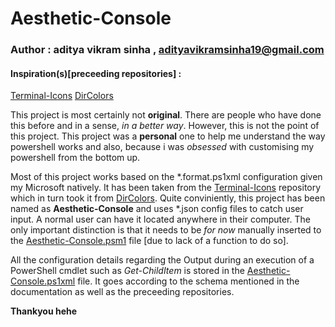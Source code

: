 # Aesthetic-Console

### Author : aditya vikram sinha , <adityavikramsinha19@gmail.com>

#### Inspiration(s)[preceeding repositories] :

[Terminal-Icons](https://github.com/devblackops/Terminal-Icons)
[DirColors](https://github.com/DHowett/DirColors)


This project is most certainly not **original**. There are people who have done this before and in a sense, _in a better way_. However, this is not the point of this project. This project was a **personal** one to help me understand the way powershell works and also, because i was _obsessed_ with customising my powershell from the bottom up.

Most of this project works based on the *.format.ps1xml configuration given my Microsoft natively. It has been taken from the [Terminal-Icons](https://github.com/devblackops/Terminal-Icons) repository which in turn took it from [DirColors](https://github.com/DHowett/DirColors). Quite conviniently, this project has been named as **Aesthetic-Console** and uses *.json config files to catch user input. A normal user can have it located anywhere in their computer. The only important distinction is that it needs to be _for now_ manually inserted to the [Aesthetic-Console.psm1](https://github.com/codeadityavs/Aesthetic-Console/blob/main/Aesthetic-Console.psm1) file [due to lack of a function to do so].

All the configuration details regarding the Output during an execution of a PowerShell cmdlet such as _Get-ChildItem_ is stored in the [Aesthetic-Console.ps1xml](https://github.com/codeadityavs/Aesthetic-Console/blob/main/Aesthetic-Console.format.ps1xml) file. It goes according to the schema mentioned in the documentation as well as the preceeding repositories.

**Thankyou hehe**